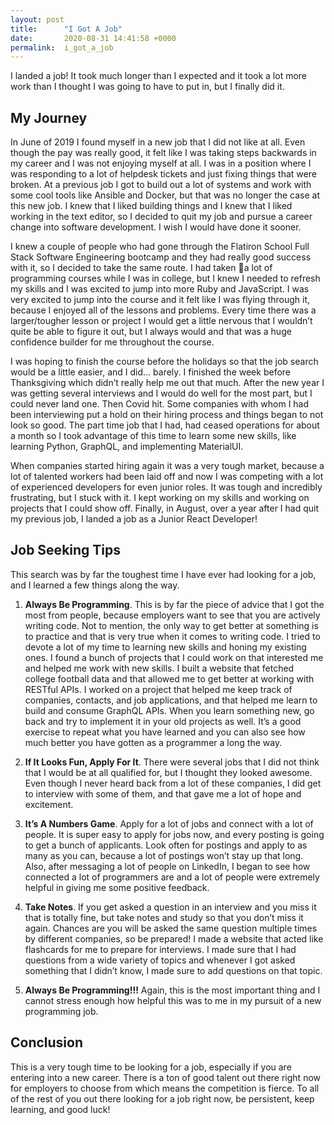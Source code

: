 ```yaml
---
layout: post
title:      "I Got A Job"
date:       2020-08-31 14:41:58 +0000
permalink:  i_got_a_job
---
```


I landed a job! It took much longer than I expected and it took a lot more work than I thought I was going to have to put in, but I finally did it. 

## My Journey
In June of 2019 I found myself in a new job that I did not like at all. Even though the pay was really good, it felt like I was taking steps backwards in my career and I was not enjoying myself at all. I was in a position where I was responding to a lot of helpdesk tickets and just fixing things that were broken. At a previous job I got to build out a lot of systems and work with some cool tools like Ansible and Docker, but that was no longer the case at this new job. I knew that I liked building things and I knew that I liked working in the text editor, so I decided to quit my job and pursue a career change into software development. I wish I would have done it sooner.

I knew a couple of people who had gone through the Flatiron School Full Stack Software Engineering bootcamp and they had really good success with it, so I decided to take the same route. I had taken a lot of programming courses while I was in college, but I knew I needed to refresh my skills and I was excited to jump into more Ruby and JavaScript. I was very excited to jump into the course and it felt like I was flying through it, because I enjoyed all of the lessons and problems. Every time there was a larger/tougher lesson or project I would get a little nervous that I wouldn’t quite be able to figure it out, but I always would and that was a huge confidence builder for me throughout the course. 

I was hoping to finish the course before the holidays so that the job search would be a little easier, and I did… barely. I finished the week before Thanksgiving which didn’t really help me out that much. After the new year I was getting several interviews and I would do well for the most part, but I could never land one. Then Covid hit. Some companies with whom I had been interviewing put a hold on their hiring process and things began to not look so good. The part time job that I had, had ceased operations for about a month so I took advantage of this time to learn some new skills, like learning Python, GraphQL, and implementing MaterialUI.

When companies started hiring again it was a very tough market, because a lot of talented workers had been laid off and now I was competing with a lot of experienced developers for even junior roles. It was tough and incredibly frustrating, but I stuck with it. I kept working on my skills and working on projects that I could show off. Finally, in August, over a year after I had quit my previous job, I landed a job as a Junior React Developer!

## Job Seeking Tips
This search was by far the toughest time I have ever had looking for a job, and I learned a few things along the way.

1) **Always Be Programming**. This is by far the piece of advice that I got the most from people, because employers want to see that you are actively writing code. Not to mention, the only way to get better at something is to practice and that is very true when it comes to writing code. I tried to devote a lot of my time to learning new skills and honing my existing ones. I found a bunch of projects that I could work on that interested me and helped me work with new skills. I built a website that fetched college football data and that allowed me to get better at working with RESTful APIs. I worked on a project that helped me keep track of companies, contacts, and job applications, and that helped me learn to build and consume GraphQL APIs. When you learn something new, go back and try to implement it in your old projects as well. It’s a good exercise to repeat what you have learned and you can also see how much better you have gotten as a programmer a long the way.

2) **If It Looks Fun, Apply For It**. There were several jobs that I did not think that I would be at all qualified for, but I thought they looked awesome. Even though I never heard back from a lot of these companies, I did get to interview with some of them, and that gave me a lot of hope and excitement. 

3) **It’s A Numbers Game**. Apply for a lot of jobs and connect with a lot of people. It is super easy to apply for jobs now, and every posting is going to get a bunch of applicants. Look often for postings and apply to as many as you can, because a lot of postings won’t stay up that long. Also, after messaging a lot of people on LinkedIn, I began to see how connected a lot of programmers are and a lot of people were extremely helpful in giving me some positive feedback.

4) **Take Notes**. If you get asked a question in an interview and you miss it that is totally fine, but take notes and study so that you don’t miss it again. Chances are you will be asked the same question multiple times by different companies, so be prepared! I made a website that acted like flashcards for me to prepare for interviews. I made sure that I had questions from a wide variety of topics and whenever I got asked something that I didn’t know, I made sure to add questions on that topic.

5) **Always Be Programming!!!** Again, this is the most important thing and I cannot stress enough how helpful this was to me in my pursuit of a new programming job.

## Conclusion
This is a very tough time to be looking for a job, especially if you are entering into a new career. There is a ton of good talent out there right now for employers to choose from which means the competition is fierce. To all of the rest of you out there looking for a job right now, be persistent, keep learning, and good luck!
